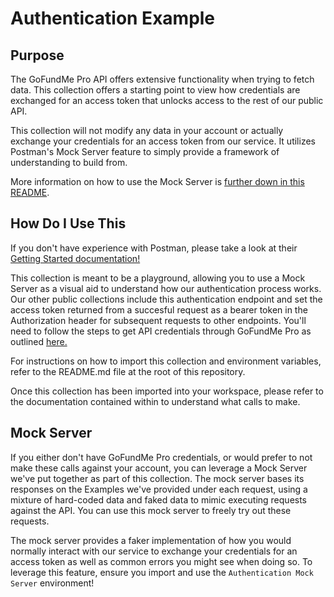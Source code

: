 # Authentication Example

## Purpose

The GoFundMe Pro API offers extensive functionality when trying to fetch data. This collection offers a starting point to view how credentials are exchanged for an access token that unlocks access to the rest of our public API.

This collection will not modify any data in your account or actually exchange your credentials for an access token from our service. It utilizes Postman's Mock Server feature to simply provide a framework of understanding to build from.

More information on how to use the Mock Server is [further down in this README](#mock-server).

## How Do I Use This

If you don't have experience with Postman, please take a look at their [Getting Started documentation!](https://learning.postman.com/docs/getting-started/overview/)

This collection is meant to be a playground, allowing you to use a Mock Server as a visual aid to understand how our authentication process works. Our other public collections include this authentication endpoint and set the access token returned from a succesful request as a bearer token in the Authorization header for subsequent requests to other endpoints. You'll need to follow the steps to get API credentials through GoFundMe Pro as outlined [here.](https://support.classy.org/s/article/intro-to-the-classy-api)

For instructions on how to import this collection and environment variables, refer to the README.md file at the root of this repository.

Once this collection has been imported into your workspace, please refer to the documentation contained within to understand what calls to make.

## Mock Server

If you either don't have GoFundMe Pro credentials, or would prefer to not make these calls against your account, you can leverage a Mock Server we've put together as part of this collection. The mock server bases its responses on the Examples we've provided under each request, using a mixture of hard-coded data and faked data to mimic executing requests against the API. You can use this mock server to freely try out these requests.

The mock server provides a faker implementation of how you would normally interact with our service to exchange your credentials for an access token as well as common errors you might see when doing so. To leverage this feature, ensure you import and use the `Authentication Mock Server` environment!
